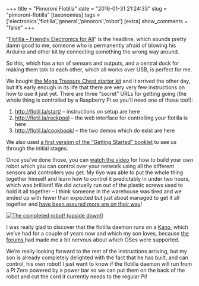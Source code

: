 +++
title = "Pimoroni Flotilla"
date = "2016-01-31 21:24:33"
slug = "pimoroni-flotilla"
[taxonomies]
tags = ['electronics','flotilla','general','pimoroni','robot']
[extra]
show_comments = "false"
+++

“[Flotilla – Friendly Electronics for All](https://www.kickstarter.com/projects/pimoroni/flotilla-for-raspberry-pi-making-for-everyone)” is the headline, which sounds pretty damn good to me, someone who is permanently afraid of blowing his Arduino and other kit by connecting something the wrong way around.

So this, which has a ton of sensors and outputs, and a central dock for making them talk to each other, which all works over USB, is perfect for me.

We bought [the Mega Treasure Chest starter kit](https://shop.pimoroni.com/products/flotilla-mega-treasure-chest-starter-kit) and it arrived the other day, but it’s early enough in its life that there are very very few instructions on how to use it just yet. There are three “secret” URLs for getting going (the whole thing is controlled by a Raspberry Pi so you’ll need one of those too!):

1. <http://flotil.la/start/> – instructions on setup are here
2. <http://flotil.la/rockpool> – the web interface for controlling your flotilla is here
3. <http://flotil.la/cookbook/> – the two demos which do exist are here

We also used [a first version of the “Getting Started” booklet](https://github.com/RogueM/flotilla-offline/blob/master/documentation/Flotilla-Getting_Started.pdf) to see us through the initial stages.

Once you’ve done those, you can [watch the video](https://www.kickstarter.com/projects/pimoroni/flotilla-for-raspberry-pi-making-for-everyone/posts/1468629) for how to build your own robot which you can control over your network using all the different sensors and controllers you get. My 6yo was able to put the whole thing together himself and learn how to control it predictably in under two hours, which was brilliant! We did actually run out of the plastic screws used to hold it all together – I think someone in the warehouse was tired and we ended up with fewer than expected but just about managed to get it all together and [have been assured more are on their way](https://twitter.com/pimoroni/status/693596690528538624)!

[![The completed robot! (upside down!)](https://farm2.staticflickr.com/1613/24619465412_23ef5eeddb_z.jpg)](https://www.flickr.com/photos/pip/24619465412/in/photolist-DeQi3s-DvxckA "The completed robot! (upside down!)")<script async="" charset="utf-8" src="//embedr.flickr.com/assets/client-code.js"></script>

I was really glad to discover that the flotilla daemon runs on a [Kano](http://uk.kano.me/), which we’ve had for a couple of years now and which my son loves, because [the forums ](http://forums.pimoroni.com/c/flotilla)had made me a bit nervous about which OSes were supported.

We’re really looking forward to the rest of the instructions arriving, but my son is already completely delighted with the fact that he has built, and can control, his own robot! I just want to know if the flotilla daemon will run from a Pi Zero powered by a power bar so we can put them on the back of the robot and cut the cord it currently needs to the regular Pi!
